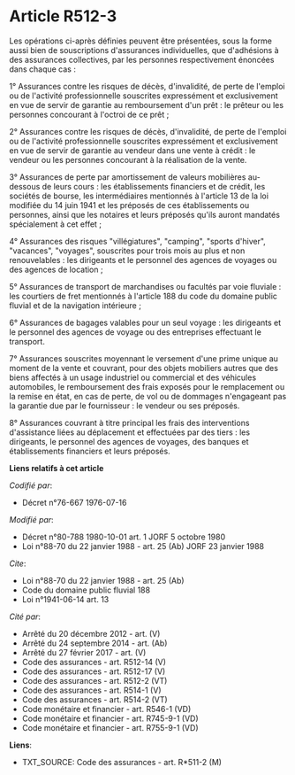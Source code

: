 # Article R512-3

Les opérations ci-après définies peuvent être présentées, sous la forme aussi bien de souscriptions d'assurances
individuelles, que d'adhésions à des assurances collectives, par les personnes respectivement énoncées dans chaque cas :

1° Assurances contre les risques de décès, d'invalidité, de perte de l'emploi ou de l'activité professionnelle souscrites
expressément et exclusivement en vue de servir de garantie au remboursement d'un prêt : le prêteur ou les personnes
concourant à l'octroi de ce prêt ;

2° Assurances contre les risques de décès, d'invalidité, de perte de l'emploi ou de l'activité professionnelle souscrites
expressément et exclusivement en vue de servir de garantie au vendeur dans une vente à crédit : le vendeur ou les personnes
concourant à la réalisation de la vente.

3° Assurances de perte par amortissement de valeurs mobilières au-dessous de leurs cours : les établissements financiers et
de crédit, les sociétés de bourse, les intermédiaires mentionnés à l'article 13 de la loi modifiée du 14 juin 1941 et les
préposés de ces établissements ou personnes, ainsi que les notaires et leurs préposés qu'ils auront mandatés spécialement à
cet effet ;

4° Assurances des risques "villégiatures", "camping", "sports d'hiver", "vacances", "voyages", souscrites pour trois mois au
plus et non renouvelables : les dirigeants et le personnel des agences de voyages ou des agences de location ;

5° Assurances de transport de marchandises ou facultés par voie fluviale : les courtiers de fret mentionnés à l'article 188
du code du domaine public fluvial et de la navigation intérieure ;

6° Assurances de bagages valables pour un seul voyage : les dirigeants et le personnel des agences de voyage ou des
entreprises effectuant le transport.

7° Assurances souscrites moyennant le versement d'une prime unique au moment de la vente et couvrant, pour des objets
mobiliers autres que des biens affectés à un usage industriel ou commercial et des véhicules automobiles, le remboursement
des frais exposés pour le remplacement ou la remise en état, en cas de perte, de vol ou de dommages n'engageant pas la
garantie due par le fournisseur : le vendeur ou ses préposés.

8° Assurances couvrant à titre principal les frais des interventions d'assistance liées au déplacement et effectuées par des
tiers : les dirigeants, le personnel des agences de voyages, des banques et établissements financiers et leurs préposés.

**Liens relatifs à cet article**

_Codifié par_:

  - Décret n°76-667 1976-07-16

_Modifié par_:

  - Décret n°80-788 1980-10-01 art. 1 JORF 5 octobre 1980
  - Loi n°88-70 du 22 janvier 1988 - art. 25 (Ab) JORF 23 janvier 1988

_Cite_:

  - Loi n°88-70 du 22 janvier 1988 - art. 25 (Ab)
  - Code du domaine public fluvial 188
  - Loi n°1941-06-14 art. 13

_Cité par_:

  - Arrêté du 20 décembre 2012 - art. (V)
  - Arrêté du 24 septembre 2014 - art. (Ab)
  - Arrêté du 27 février 2017 - art. (V)
  - Code des assurances - art. R512-14 (V)
  - Code des assurances - art. R512-17 (V)
  - Code des assurances - art. R512-2 (VT)
  - Code des assurances - art. R514-1 (V)
  - Code des assurances - art. R514-2 (VT)
  - Code monétaire et financier - art. R546-1 (VD)
  - Code monétaire et financier - art. R745-9-1 (VD)
  - Code monétaire et financier - art. R755-9-1 (VD)

**Liens**:

  - TXT_SOURCE: Code des assurances - art. R*511-2 (M)
